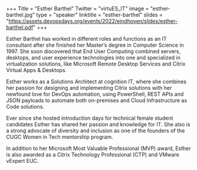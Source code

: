 +++
Title = "Esther Barthel"
Twitter = "virtuES_IT"
image = "esther-barthel.jpg"
type = "speaker"
linktitle = "esther-barthel"
slides = "https://assets.devopsdays.org/events/2022/eindhoven/slides/esther-barthel.pdf"
+++

Esther Barthel has worked in different roles and functions as an IT consultant after she finished her Master’s degree in Computer Science in 1997. She soon discovered that End User Computing combined servers, desktops, and user experience technologies into one and specialized in virtualization solutions, like Microsoft Remote Desktop Services and Citrix Virtual Apps & Desktops.

Esther works as a Solutions Architect at cognition IT, where she combines her passion for designing and implementing Citrix solutions with her newfound love for DevOps automation, using PowerShell, REST APIs and JSON payloads to automate both on-premises and Cloud Infrastructure as Code solutions.

Ever since she hosted introduction days for technical female student candidates Esther has shared her passion and knowledge for IT. She also is a strong advocate of diversity and inclusion as one of the founders of the CUGC Women in Tech mentorship program.

In addition to her Microsoft Most Valuable Professional (MVP) award, Esther is also awarded as a Citrix Technology Professional (CTP) and VMware vExpert EUC.

